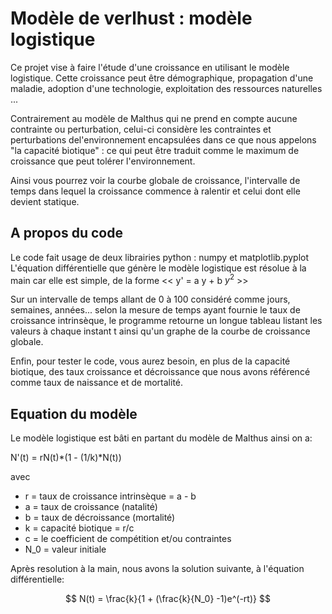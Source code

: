 
# Modèle de verlhust : modèle logistique


Ce projet vise à faire l'étude d'une croissance en utilisant le modèle logistique. 
Cette croissance peut être démographique, propagation d'une maladie, adoption d'une technologie, exploitation des ressources naturelles ...

Contrairement au modèle de Malthus qui ne prend en compte aucune contrainte ou perturbation, celui-ci considère les contraintes et perturbations del'environnement encapsulées dans ce que nous appelons "la capacité biotique" : ce qui peut être traduit comme le maximum de croissance que peut tolérer l'environnement. 

Ainsi vous pourrez voir la courbe globale de croissance, l'intervalle de temps dans lequel la croissance commence à ralentir et celui dont elle devient statique. 




## A propos du code

Le code fait usage de deux librairies python : numpy et matplotlib.pyplot 
L'équation différentielle que génère le modèle logistique est résolue à la main car elle est simple, de la forme << y' = a y + b $y^2$ >> 

Sur un intervalle de temps allant de 0 à 100 considéré comme jours, semaines, années... selon la mesure de temps ayant fournie le taux de croissance intrinsèque, le programme retourne un longue tableau listant les valeurs à chaque instant t ainsi qu'un graphe de la courbe de croissance globale. 

Enfin, pour tester le code, vous aurez besoin, en plus de la capacité biotique, des taux croissance et décroissance que nous avons référencé comme taux de naissance et de mortalité.

## Equation du modèle

Le modèle logistique est bâti en partant du modèle de Malthus ainsi on a: 

N'(t) = rN(t)*(1 - (1/k)*N(t))

avec 
* r = taux de croissance intrinsèque = a - b
* a = taux de croissance (natalité)
* b = taux de décroissance (mortalité)
* k = capacité biotique = r/c
* c = le coefficient de compétition et/ou contraintes
* N_0 = valeur initiale

Après resolution à la main, nous avons la solution suivante, à l'équation différentielle: 

$$ N(t) = \frac{k}{1 + (\frac{k}{N_0} -1)e^(-rt)} $$     



